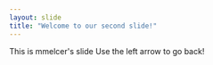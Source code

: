 ```yaml
---
layout: slide
title: "Welcome to our second slide!"
---
```

This is mmelcer's slide
Use the left arrow to go back!
